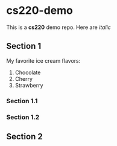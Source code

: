# cs220-demo
This is a **cs220** demo repo.
Here are *italic*

## Section 1
My favorite ice cream flavors:
1. Chocolate
2. Cherry
3. Strawberry
### Section 1.1
### Section 1.2

## Section 2
